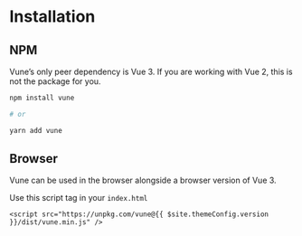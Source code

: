 # Installation

## NPM

Vune’s only peer dependency is Vue 3. If you are working with Vue 2, this is not the package for you.

```bash
npm install vune

# or

yarn add vune
```

## Browser

Vune can be used in the browser alongside a browser version of Vue 3.

Use this script tag in your `index.html`

<!-- I had to hardcode this because normal code blocks dont support interpolation -->
<div class="language-html">
<pre><code><span class="token tag"><span class="token tag"><span class="token punctuation">&lt;</span>script</span> <span class="token attr-name">src</span><span class="token attr-value"><span class="token punctuation attr-equals">=</span><span class="token punctuation">"</span>https://unpkg.com/vune@{{ $site.themeConfig.version }}/dist/vune.min.js<span class="token punctuation">"</span></span> <span class="token punctuation">/&gt;</span></span>
</code></pre></div>
